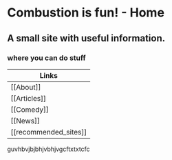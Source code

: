 # Combustion is fun! - Home

## A small site with useful information.
### where you can do stuff



| Links |
|--|
| [[About]] |
| [[Articles]] |
| [[Comedy]] |
| [[News]] |
| [[recommended_sites]] |

guvhbvjbjbhjvbhjvgcftxtxtcfc

